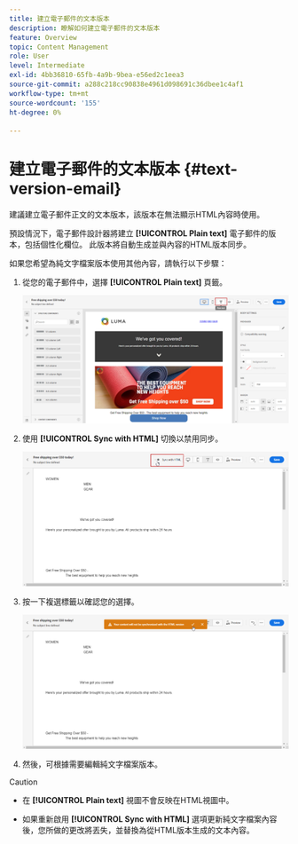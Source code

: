 ```yaml
---
title: 建立電子郵件的文本版本
description: 瞭解如何建立電子郵件的文本版本
feature: Overview
topic: Content Management
role: User
level: Intermediate
exl-id: 4bb36810-65fb-4a9b-9bea-e56ed2c1eea3
source-git-commit: a288c218cc90838e4961d098691c36dbee1c4af1
workflow-type: tm+mt
source-wordcount: '155'
ht-degree: 0%

---
```


# 建立電子郵件的文本版本 {#text-version-email}

建議建立電子郵件正文的文本版本，該版本在無法顯示HTML內容時使用。

預設情況下，電子郵件設計器將建立 **[!UICONTROL Plain text]** 電子郵件的版本，包括個性化欄位。 此版本將自動生成並與內容的HTML版本同步。

如果您希望為純文字檔案版本使用其他內容，請執行以下步驟：

1. 從您的電子郵件中，選擇 **[!UICONTROL Plain text]** 頁籤。

   ![](assets/text_version_3.png)

1. 使用 **[!UICONTROL Sync with HTML]** 切換以禁用同步。

   ![](assets/text_version_1.png)

1. 按一下複選標籤以確認您的選擇。

   ![](assets/text_version_2.png)

1. 然後，可根據需要編輯純文字檔案版本。

>[!CAUTION]
>
>* 在 **[!UICONTROL Plain text]** 視圖不會反映在HTML視圖中。
>
>* 如果重新啟用 **[!UICONTROL Sync with HTML]** 選項更新純文字檔案內容後，您所做的更改將丟失，並替換為從HTML版本生成的文本內容。

